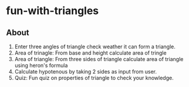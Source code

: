 # fun-with-triangles
 
## About
1. Enter three angles of triangle check weather it can form a triangle.
2. Area of trinagle: From base and height calculate area of tringle
3. Area of triangle: From three sides of triangle calculate area of triangle using heron's formula
4. Calculate hypotenous by taking 2 sides as input from user.
5. Quiz: Fun quiz on properties of triangle to check your knowledge.

